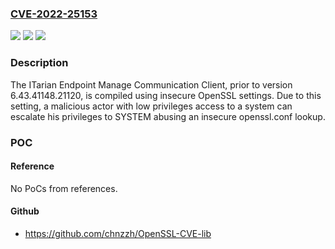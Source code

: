 ### [CVE-2022-25153](https://cve.mitre.org/cgi-bin/cvename.cgi?name=CVE-2022-25153)
![](https://img.shields.io/static/v1?label=Product&message=Endpoint%20Manager%20Communication%20Client%20for%20Windows&color=blue)
![](https://img.shields.io/static/v1?label=Version&message=%3D%20any%20version%20&color=brighgreen)
![](https://img.shields.io/static/v1?label=Vulnerability&message=CWE-275%20Permission%20Issues&color=brighgreen)

### Description

The ITarian Endpoint Manage Communication Client, prior to version 6.43.41148.21120, is compiled using insecure OpenSSL settings. Due to this setting, a malicious actor with low privileges access to a system can escalate his privileges to SYSTEM abusing an insecure openssl.conf lookup.

### POC

#### Reference
No PoCs from references.

#### Github
- https://github.com/chnzzh/OpenSSL-CVE-lib

